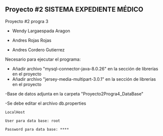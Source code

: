 ## Proyecto #2 SISTEMA EXPEDIENTE MÉDICO
Proyecto #2 progra 3

 - Wendy Largaespada Aragon
 
 - Andres Rojas Rojas
 
 - Andres Cordero Gutierrez
 

Necesario para ejecutar el programa:
  - Añadir archivo "mysql-connector-java-8.0.26" en la sección de librerías en el proyecto
  - Añadir archivo "jersey-media-multipart-3.0.1" en la sección de librerías en el proyecto


  -Base de datos adjunta en la carpeta "Proyecto2Progra4_DataBase" 
  
  -Se debe editar el archivo db.properties
  
	LocalHost
 
	User para data base: root
 
	Password para data base: ****
